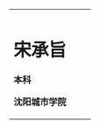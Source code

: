 <table border="0">
  <tr>
    <td width="75%">
      <h1>宋承旨</h1>
      <p><b>本科</b></p>
      <p><b>沈阳城市学院</b></p>
    </td>
  </tr>
</table>
